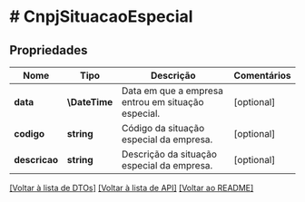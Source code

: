 # # CnpjSituacaoEspecial

## Propriedades

Nome | Tipo | Descrição | Comentários
------------ | ------------- | ------------- | -------------
**data** | **\DateTime** | Data em que a empresa entrou em situação especial. | [optional]
**codigo** | **string** | Código da situação especial da empresa. | [optional]
**descricao** | **string** | Descrição da situação especial da empresa. | [optional]

[[Voltar à lista de DTOs]](../../README.md#models) [[Voltar à lista de API]](../../README.md#endpoints) [[Voltar ao README]](../../README.md)
